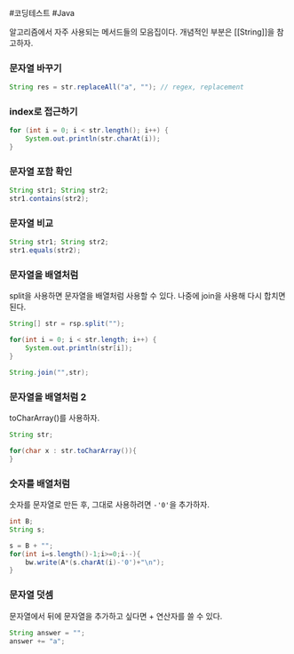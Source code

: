 #코딩테스트  #Java 

알고리즘에서 자주 사용되는 메서드들의 모음집이다. 개념적인 부분은 [[String]]을 참고하자.

### 문자열 바꾸기
```java
String res = str.replaceAll("a", ""); // regex, replacement
```

### index로 접근하기
```java
for (int i = 0; i < str.length(); i++) {  
    System.out.println(str.charAt(i)); 
}
```

### 문자열 포함 확인
```java
String str1; String str2;
str1.contains(str2);
```

### 문자열 비교
```java
String str1; String str2;
str1.equals(str2);
```

### 문자열을 배열처럼
split을 사용하면 문자열을 배열처럼 사용할 수 있다.
나중에 join을 사용해 다시 합치면 된다.

```java
String[] str = rsp.split("");

for(int i = 0; i < str.length; i++) {
	System.out.println(str[i]);
}

String.join("",str);

```

### 문자열을 배열처럼 2
toCharArray()를 사용하자.

```java
String str;

for(char x : str.toCharArray()){
}
```

### 숫자를 배열처럼
숫자를 문자열로 만든 후, 그대로 사용하려면 `-'0'`을 추가하자.
```java
int B;  
String s;

s = B + "";  
for(int i=s.length()-1;i>=0;i--){  
    bw.write(A*(s.charAt(i)-'0')+"\n");  
}
```
### 문자열 덧셈
문자열에서 뒤에 문자열을 추가하고 싶다면 + 연산자를 쓸 수 있다.
```java
String answer = "";
answer += "a";
```